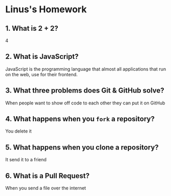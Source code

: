 # Linus's Homework

## 1. What is 2 + 2?

4

## 2. What is JavaScript?

JavaScript is the programming language that almost all applications that run on the web, use for their frontend.

## 3. What three problems does Git & GitHub solve?

When people want to show off code to each other they can put it on GitHub

## 4. What happens when you `fork` a repository?

You delete it

## 5. What happens when you clone a repository?

It send it to a friend

## 6. What is a Pull Request?

When you send a file over the internet
